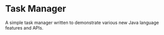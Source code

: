 # Task Manager

A simple task manager written to demonstrate various new Java language features and APIs.
